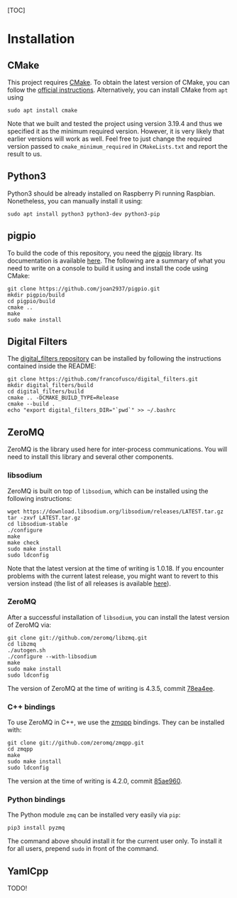 [TOC]

# Installation


## CMake

This project requires [CMake](https://cmake.org/). To obtain the latest version of CMake, you can follow the [official instructions](https://cmake.org/install/). Alternatively, you can install CMake from `apt` using

```
sudo apt install cmake
```

Note that we built and tested the project using version 3.19.4 and thus we specified it as the minimum required version. However, it is very likely that earlier versions will work as well. Feel free to just change the required version passed to `cmake_minimum_required` in `CMakeLists.txt` and report the result to us.


## Python3

Python3 should be already installed on Raspberry Pi running Raspbian. Nonetheless, you can manually install it using:

```
sudo apt install python3 python3-dev python3-pip
```


## pigpio

To build the code of this repository, you need the [pigpio](https://github.com/joan2937/pigpio) library. Its documentation is available [here](http://abyz.me.uk/rpi/pigpio/index.html). The following are a summary of what you need to write on a console to build it using and install the code using CMake:

```
git clone https://github.com/joan2937/pigpio.git
mkdir pigpio/build
cd pigpio/build
cmake ..
make
sudo make install
```


## Digital Filters

The [digital_filters repository](https://github.com/francofusco/digital_filters) can be installed by following the instructions contained inside the README:

```
git clone https://github.com/francofusco/digital_filters.git
mkdir digital_filters/build
cd digital_filters/build
cmake .. -DCMAKE_BUILD_TYPE=Release
cmake --build .
echo "export digital_filters_DIR="`pwd`" >> ~/.bashrc
```


## ZeroMQ

ZeroMQ is the library used here for inter-process communications. You will need to install this library and several other components.


### libsodium

ZeroMQ is built on top of `libsodium`, which can be installed using the following instructions:

```
wget https://download.libsodium.org/libsodium/releases/LATEST.tar.gz
tar -zxvf LATEST.tar.gz
cd libsodium-stable
./configure
make
make check
sudo make install
sudo ldconfig
```

Note that the latest version at the time of writing is 1.0.18. If you encounter problems with the current latest release, you might want to revert to this version instead (the list of all releases is available [here](https://download.libsodium.org/libsodium/releases/)).


### ZeroMQ

After a successful installation of `libsodium`, you can install the latest version of ZeroMQ via:

```
git clone git://github.com/zeromq/libzmq.git
cd libzmq
./autogen.sh
./configure --with-libsodium
make
sudo make install
sudo ldconfig
```

The version of ZeroMQ at the time of writing is 4.3.5, commit [78ea4ee](https://github.com/zeromq/libzmq/commit/78ea4ee7878779fb72d3551fb0d79b7b0a5ecd22).


### C++ bindings

To use ZeroMQ in C++, we use the [zmqpp](https://github.com/zeromq/zmqpp) bindings. They can be installed with:

```
git clone git://github.com/zeromq/zmqpp.git
cd zmqpp
make
sudo make install
sudo ldconfig
```

The version at the time of writing is 4.2.0, commit [85ae960](https://github.com/zeromq/zmqpp/commit/85ae96020f2376c53d2176e04e88e8e51021b748).


### Python bindings

The Python module `zmq` can be installed very easily via `pip`:

```
pip3 install pyzmq
```

The command above should install it for the current user only. To install it for all users, prepend `sudo` in front of the command.


## YamlCpp

TODO!
